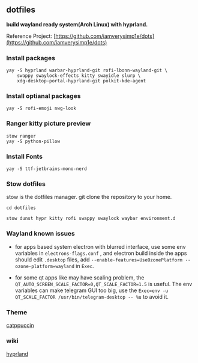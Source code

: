 ## dotfiles

**build wayland ready system(Arch Linux) with hyprland.**

Reference Project:
[https://github.com/iamverysimp1e/dots](https://github.com/iamverysimp1e/dots)

### Install packages

```
yay -S hyprland warbar-hyprland-git rofi-lbonn-wayland-git \
    swappy swaylock-effects kitty swayidle slurp \
    xdg-desktop-portal-hyprland-git polkit-kde-agent
```

### Install optianal packages

```
yay -S rofi-emoji nwg-look
```

### Ranger kitty picture preview
```
stow ranger
yay -S python-pillow
```

### Install Fonts

```
yay -S ttf-jetbrains-mono-nerd
```

### Stow dotfiles

stow is the dotfiles manager.
git clone the repository to your home.

```
cd dotfiles

stow dunst hypr kitty rofi swappy swaylock waybar environment.d
```

### Wayland known issues

- for apps based system electron with blurred interface, use some env variables in `electrons-flags.conf` , and electron build inside the apps should edit `.desktop` files,
  add `--enable-features=UseOzonePlatform --ozone-platform=wayland` in `Exec`.

- for some qt apps like may have scaling problem, the `QT_AUTO_SCREEN_SCALE_FACTOR=0,QT_SCALE_FACTOR=1.5` is useful. The env variables can make telegram GUI too big, use the `Exec=env -u QT_SCALE_FACTOR /usr/bin/telegram-desktop -- %u` to avoid it.

### Theme

[catppuccin](https://github.com/catppuccin/catppuccin)

### wiki

[hyprland](https://wiki.hyprland.org/)
